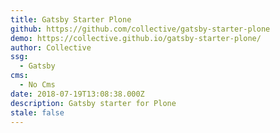 ```yaml
---
title: Gatsby Starter Plone
github: https://github.com/collective/gatsby-starter-plone
demo: https://collective.github.io/gatsby-starter-plone/
author: Collective
ssg:
  - Gatsby
cms:
  - No Cms
date: 2018-07-19T13:08:38.000Z
description: Gatsby starter for Plone
stale: false
---
```

